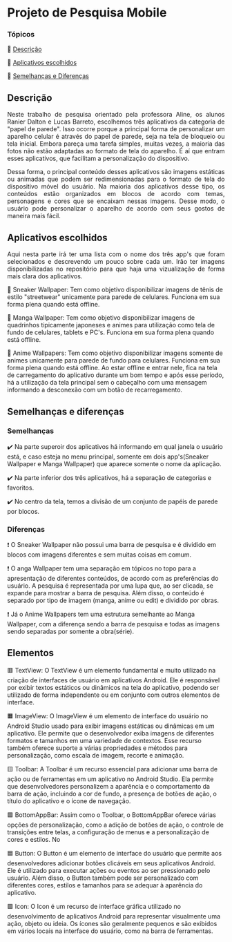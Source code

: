 # Projeto de Pesquisa Mobile
### Tópicos 

:small_blue_diamond: [Descrição](#descrição)

:small_blue_diamond: [Aplicativos escolhidos](#aplicativos-escolhidos)

:small_blue_diamond: [Semelhanças e Diferenças](#semelhanças-e-diferenças)

## Descrição 
<p align="justify"> 
	Neste trabalho de pesquisa orientado pela professora Aline, os alunos Ranier Dalton e Lucas Barreto, escolhemos três aplicativos da categoria de "papel de parede". Isso ocorre porque a principal forma de personalizar um aparelho celular é através do papel de parede, seja na tela de bloqueio ou tela inicial. Embora pareça uma tarefa simples, muitas vezes, a maioria das fotos não estão adaptadas ao formato de tela do aparelho. É aí que entram esses aplicativos, que facilitam a personalização do dispositivo.
</p>
<p align="justify"> 
	Dessa forma, o principal conteúdo desses aplicativos são imagens estáticas ou animadas que podem ser redimensionadas para o formato de tela do dispositivo móvel do usuário. Na maioria dos aplicativos desse tipo, os conteúdos estão organizados em blocos de acordo com temas, personagens e cores que se encaixam nessas imagens. Desse modo, o usuário pode personalizar o aparelho de acordo com seus gostos de maneira mais fácil.
</p>

## Aplicativos escolhidos
<p align="justify"> 
	Aqui nesta parte irá ter uma lista com o nome dos três app's que foram selecionados e descrevendo um pouco sobre cada um. Irão ter imagens disponibilizadas no repositório para que haja uma vizualização de forma mais clara dos aplicativos.
</p>

:small_blue_diamond: Sneaker Wallpaper: Tem como objetivo disponibilizar imagens de tênis de estilo "streetwear" unicamente para parede de celulares. Funciona em sua forma plena quando está offline.

:small_blue_diamond: Manga Wallpaper: Tem como objetivo disponibilizar imagens de quadrinhos tipicamente japoneses e animes para utilização como tela de fundo de celulares, tablets e PC's. Funciona em sua forma plena quando está offline. 

:small_blue_diamond: Anime Wallpapers: Tem como objetivo disponibilizar imagens somente de animes unicamente para parede de fundo para celulares. Funciona em sua forma plena quando está offline. Ao estar offline e entrar nele, fica na tela de carregamento do aplicativo durante um bom tempo e após esse período, há a utilização da tela principal sem o cabeçalho com uma mensagem informando a desconexão com um botão de recarregamento.

## Semelhanças e diferenças

### Semelhanças

:heavy_check_mark: Na parte superoir dos aplicativos há informando em qual janela o usuário está, e caso esteja no menu principal, somente em dois app's(Sneaker Wallpaper e Manga Wallpaper) que aparece somente o nome da aplicação.

:heavy_check_mark: Na parte inferior dos três aplicativos, há a separação de categorias e favoritos. 

:heavy_check_mark: No centro da tela, temos a divisão de um conjunto de papéis de parede por blocos.

### Diferenças

❗ O Sneaker Wallpaper não possui uma barra de pesquisa e é dividido em blocos com imagens diferentes e sem muitas coisas em comum. 

❗ O anga Wallpaper tem uma separação em tópicos no topo para a apresentação de diferentes conteúdos, de acordo com as preferências do usuário. A pesquisa é representada por uma lupa que, ao ser clicada, se expande para mostrar a barra de pesquisa. Além disso, o conteúdo é separado por tipo de imagem (manga, anime ou edit) e dividido por obras.

❗ Já o Anime Wallpapers tem uma estrutura semelhante ao Manga Wallpaper, com a diferença sendo a barra de pesquisa e todas as imagens sendo separadas por somente a obra(série).

## Elementos
🟥 TextView: O TextView é um elemento fundamental e muito utilizado na criação de interfaces de usuário em aplicativos Android. Ele é responsável por exibir textos estáticos ou dinâmicos na tela do aplicativo, podendo ser utilizado de forma independente ou em conjunto com outros elementos de interface.

🟧 ImageView: O ImageView é um elemento de interface do usuário no Android Studio usado para exibir imagens estáticas ou dinâmicas em um aplicativo. Ele permite que o desenvolvedor exiba imagens de diferentes formatos e tamanhos em uma variedade de contextos. Esse recurso também oferece suporte a várias propriedades e métodos para personalização, como escala de imagem, recorte e animação.

🟨 Toolbar: A Toolbar é um recurso essencial para adicionar uma barra de ação ou de ferramentas em um aplicativo no Android Studio. Ela permite que desenvolvedores personalizem a aparência e o comportamento da barra de ação, incluindo a cor de fundo, a presença de botões de ação, o título do aplicativo e o ícone de navegação.

🟩 BottomAppBar: Assim como o Toolbar, o BottomAppBar oferece várias opções de personalização, como a adição de botões de ação, o controle de transições entre telas, a configuração de menus e a personalização de cores e estilos. No 

🟦 Button: O Button é um elemento de interface do usuário que permite aos desenvolvedores adicionar botões clicáveis em seus aplicativos Android. Ele é utilizado para executar ações ou eventos ao ser pressionado pelo usuário. Além disso, o Button também pode ser personalizado com diferentes cores, estilos e tamanhos para se adequar à aparência do aplicativo.

🟪 Icon: O Icon é um recurso de interface gráfica utilizado no desenvolvimento de aplicativos Android para representar visualmente uma ação, objeto ou ideia. Os ícones são geralmente pequenos e são exibidos em vários locais na interface do usuário, como na barra de ferramentas.
 

